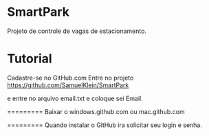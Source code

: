 SmartPark
=========

Projeto de controle de vagas de estacionamento.


Tutorial
=========
Cadastre-se no GitHub.com
Entre no projeto 
https://github.com/SamuelKlein/SmartPark

e entre no arquivo email.txt 
e coloque sei Email.

=========
Baixar o 
windows.github.com
ou 
mac.github.com

=========
Quando instalar o GitHub ira solicitar seu login e senha.
